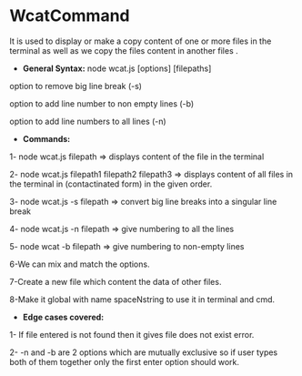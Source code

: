 # WcatCommand

It is used to display or make a copy content of one or more files in the terminal as well as we copy the files content in another files . 

- **General Syntax:**
node wcat.js [options] [filepaths]

option to remove big line break (-s)

option to add line number to non empty lines (-b)

option to add line numbers to all lines (-n) 


- **Commands:**

1- node wcat.js filepath => displays content of the file in the terminal

2- node wcat.js filepath1 filepath2 filepath3 => displays content of all files in the terminal in (contactinated form) in the given order.

3- node wcat.js -s filepath => convert big line breaks into a singular line break

4- node wcat.js -n filepath => give numbering to all the lines 

5- node wcat -b filepath => give numbering to non-empty lines

6-We can mix and match the options.

7-Create a new file which content the data of other files.

8-Make it global with name spaceNstring to use it in terminal and cmd.


- **Edge cases covered:**

1- If file entered is not found then it gives file does not exist error.

2- -n and -b are 2 options which are mutually exclusive so if user types both of them together only the first enter option should work.
